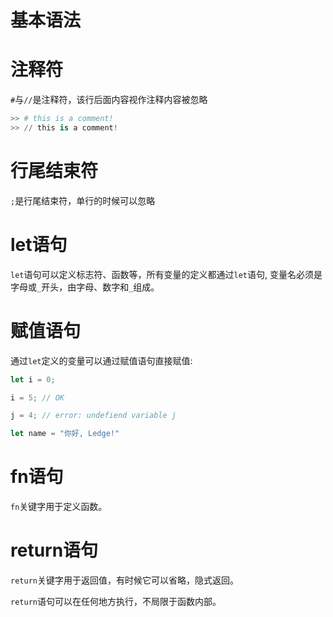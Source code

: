 # 基本语法

# 注释符

`#`与`//`是注释符，该行后面内容视作注释内容被忽略

```python
>> # this is a comment!
>> // this is a comment!
```

# 行尾结束符

`;`是行尾结束符，单行的时候可以忽略


# let语句

`let`语句可以定义标志符、函数等，所有变量的定义都通过`let`语句, 变量名必须是字母或`_`开头，由字母、数字和`_`组成。

# 赋值语句

通过`let`定义的变量可以通过赋值语句直接赋值:

```javascript
let i = 0;

i = 5; // OK

j = 4; // error: undefiend variable j

let name = "你好, Ledge!"
```

# fn语句

`fn`关键字用于定义函数。

# return语句

`return`关键字用于返回值，有时候它可以省略，隐式返回。

`return`语句可以在任何地方执行，不局限于函数内部。

